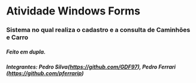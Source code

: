 # Atividade Windows Forms

### Sistema no qual realiza o cadastro e a consulta de Caminhões e Carro

##### Feito em dupla.

##### Integrantes: Pedro Silva(https://github.com/GDF97), Pedro Ferrari (https://github.com/pferrarip)
